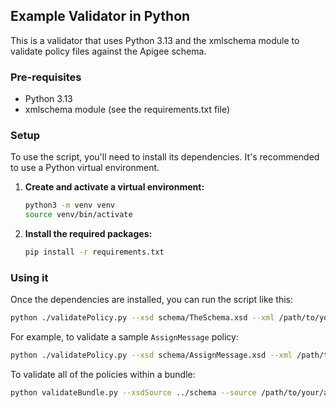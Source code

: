 ## Example Validator in Python

This is a validator that uses Python 3.13 and the xmlschema module
to validate policy files against the Apigee schema.

### Pre-requisites

- Python 3.13
- xmlschema module (see the requirements.txt file)

### Setup

To use the script, you'll need to install its dependencies. It's recommended to
use a Python virtual environment.

1.  **Create and activate a virtual environment:**

    ```bash
    python3 -m venv venv
    source venv/bin/activate
    ```

2.  **Install the required packages:**

    ```bash
    pip install -r requirements.txt
    ```

### Using it

Once the dependencies are installed, you can run the script like this:

```bash
python ./validatePolicy.py --xsd schema/TheSchema.xsd --xml /path/to/your/policy.xml
```

For example, to validate a sample `AssignMessage` policy:

```bash
python ./validatePolicy.py --xsd schema/AssignMessage.xsd --xml /path/to/your/assign-message-policy.xml
```

To validate all of the policies within a bundle:

```bash
python validateBundle.py --xsdSource ../schema --source /path/to/your/apoproxy
```
